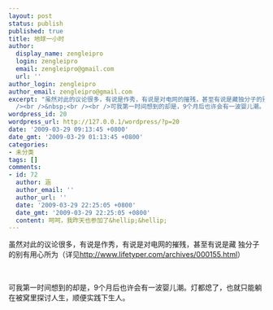 ```yaml
---
layout: post
status: publish
published: true
title: 地球一小时
author:
  display_name: zengleipro
  login: zengleipro
  email: zengleipro@gmail.com
  url: ''
author_login: zengleipro
author_email: zengleipro@gmail.com
excerpt: "虽然对此的议论很多，有说是作秀，有说是对电网的摧残，甚至有说是藏独分子的别有用心所为（详见http://www.lifetyper.com/archives/000155.html）<br
  /><br />&nbsp;<br /><br />可我第一时间想到的却是，9个月后也许会有一波婴儿潮。"
wordpress_id: 20
wordpress_url: http://127.0.0.1/wordpress/?p=20
date: '2009-03-29 09:13:45 +0800'
date_gmt: '2009-03-29 01:13:45 +0800'
categories:
- 未分类
tags: []
comments:
- id: 72
  author: 涵
  author_email: ''
  author_url: ''
  date: '2009-03-29 22:25:05 +0800'
  date_gmt: '2009-03-29 22:25:05 +0800'
  content: 呵呵，我昨天也参加了&hellip;&hellip;
---
```

虽然对此的议论很多，有说是作秀，有说是对电网的摧残，甚至有说是藏 独分子的别有用心所为（详见<a href="http://www.lifetyper.com/archives/000155.html">http://www.lifetyper.com/archives/000155.html</a>）

&nbsp;

可我第一时间想到的却是，9个月后也许会有一波婴儿潮。灯都熄了，也就只能躺在被窝里探讨人生，顺便实践下生人。